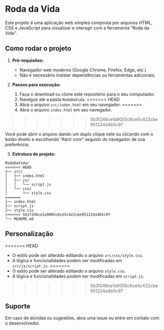 # Roda da Vida

Este projeto é uma aplicação web simples composta por arquivos HTML, CSS e JavaScript para visualizar e interagir com a ferramenta "Roda da Vida".

## Como rodar o projeto

1. **Pré-requisitos:**
   - Navegador web moderno (Google Chrome, Firefox, Edge, etc.)
   - Não é necessário instalar dependências ou ferramentas adicionais.

2. **Passos para execução:**
   1. Faça o download ou clone este repositório para o seu computador.
   2. Navegue até a pasta `RodaDaVida`.
<<<<<<< HEAD
   3. Abra o arquivo `src/index.html` em seu navegador.
=======
   3. Abra o arquivo `index.html` em seu navegador.
>>>>>>> 5b3f246ce1a9005c6ce5c422cbe951224a4b5c97

   Você pode abrir o arquivo dando um duplo clique nele ou clicando com o botão direito e escolhendo "Abrir com" seguido do navegador de sua preferência.

3. **Estrutura do projeto:**

```
RodaDaVida/
<<<<<<< HEAD
├── src/
│   ├── index.html
│   ├── js/
│   │   └── script.js
│   └── css/
│       └── style.css
=======
├── index.html
├── script.js
├── style.css
>>>>>>> 5b3f246ce1a9005c6ce5c422cbe951224a4b5c97
└── README.md
```

## Personalização
<<<<<<< HEAD
- O estilo pode ser alterado editando o arquivo `src/css/style.css`.
- A lógica e funcionalidades podem ser modificadas em `src/js/script.js`.
=======
- O estilo pode ser alterado editando o arquivo `style.css`.
- A lógica e funcionalidades podem ser modificadas em `script.js`.
>>>>>>> 5b3f246ce1a9005c6ce5c422cbe951224a4b5c97

## Suporte
Em caso de dúvidas ou sugestões, abra uma issue ou entre em contato com o desenvolvedor.
